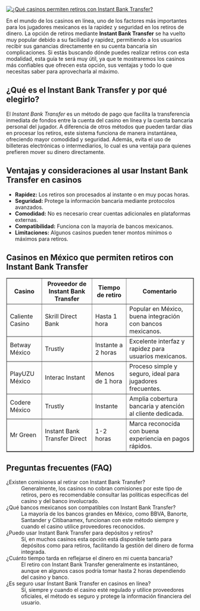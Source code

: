 [![¿Qué casinos permiten retiros con Instant Bank Transfer?](https://123-caf.pages.dev/gitsignup.png)](https://vrmoo.ru/Bt82HjjY)

<p>En el mundo de los casinos en línea, uno de los factores más importantes para los jugadores mexicanos es la rapidez y seguridad en los retiros de dinero. La opción de retiros mediante <strong>Instant Bank Transfer</strong> se ha vuelto muy popular debido a su facilidad y rapidez, permitiendo a los usuarios recibir sus ganancias directamente en su cuenta bancaria sin complicaciones. Si estás buscando dónde puedes realizar retiros con esta modalidad, esta guía te será muy útil, ya que te mostraremos los casinos más confiables que ofrecen esta opción, sus ventajas y todo lo que necesitas saber para aprovecharla al máximo.</p>  <h2>¿Qué es el Instant Bank Transfer y por qué elegirlo?</h2> <p>El <em>Instant Bank Transfer</em> es un método de pago que facilita la transferencia inmediata de fondos entre la cuenta del casino en línea y la cuenta bancaria personal del jugador. A diferencia de otros métodos que pueden tardar días en procesar los retiros, este sistema funciona de manera instantánea, ofreciendo mayor comodidad y seguridad. Además, evita el uso de billeteras electrónicas o intermediarios, lo cual es una ventaja para quienes prefieren mover su dinero directamente.</p>  <h2>Ventajas y consideraciones al usar Instant Bank Transfer en casinos</h2> <ul>   <li><strong>Rapidez:</strong> Los retiros son procesados al instante o en muy pocas horas.</li>   <li><strong>Seguridad:</strong> Protege la información bancaria mediante protocolos avanzados.</li>   <li><strong>Comodidad:</strong> No es necesario crear cuentas adicionales en plataformas externas.</li>   <li><strong>Compatibilidad:</strong> Funciona con la mayoría de bancos mexicanos.</li>   <li><strong>Limitaciones:</strong> Algunos casinos pueden tener montos mínimos o máximos para retiros.</li> </ul>  <h2>Casinos en México que permiten retiros con Instant Bank Transfer</h2>  <table border="1" cellpadding="5" cellspacing="0">   <thead>     <tr>       <th>Casino</th>       <th>Proveedor de Instant Bank Transfer</th>       <th>Tiempo de retiro</th>       <th>Comentario</th>     </tr>   </thead>   <tbody>     <tr>       <td>Caliente Casino</td>       <td>Skrill Direct Bank</td>       <td>Hasta 1 hora</td>       <td>Popular en México, buena integración con bancos mexicanos.</td>     </tr>     <tr>       <td>Betway México</td>       <td>Trustly</td>       <td>Instante a 2 horas</td>       <td>Excelente interfaz y rapidez para usuarios mexicanos.</td>     </tr>     <tr>       <td>PlayUZU México</td>       <td>Interac Instant</td>       <td>Menos de 1 hora</td>       <td>Proceso simple y seguro, ideal para jugadores frecuentes.</td>     </tr>     <tr>       <td>Codere México</td>       <td>Trustly</td>       <td>Instante</td>       <td>Amplia cobertura bancaria y atención al cliente dedicada.</td>     </tr>     <tr>       <td>Mr Green</td>       <td>Instant Bank Transfer Direct</td>       <td>1-2 horas</td>       <td>Marca reconocida con buena experiencia en pagos rápidos.</td>     </tr>   </tbody> </table>  <h2>Preguntas frecuentes (FAQ)</h2> <dl>   <dt>¿Existen comisiones al retirar con Instant Bank Transfer?</dt>   <dd>Generalmente, los casinos no cobran comisiones por este tipo de retiros, pero es recomendable consultar las políticas específicas del casino y del banco involucrado.</dd>    <dt>¿Qué bancos mexicanos son compatibles con Instant Bank Transfer?</dt>   <dd>La mayoría de los bancos grandes en México, como BBVA, Banorte, Santander y Citibanamex, funcionan con este método siempre y cuando el casino utilice proveedores reconocidos.</dd>    <dt>¿Puedo usar Instant Bank Transfer para depósitos y retiros?</dt>   <dd>Sí, en muchos casinos esta opción está disponible tanto para depósitos como para retiros, facilitando la gestión del dinero de forma integrada.</dd>    <dt>¿Cuánto tiempo tarda en reflejarse el dinero en mi cuenta bancaria?</dt>   <dd>El retiro con Instant Bank Transfer generalmente es instantáneo, aunque en algunos casos podría tomar hasta 2 horas dependiendo del casino y banco.</dd>    <dt>¿Es seguro usar Instant Bank Transfer en casinos en línea?</dt>   <dd>Sí, siempre y cuando el casino esté regulado y utilice proveedores oficiales, el método es seguro y protege la información financiera del usuario.</dd> </dl>